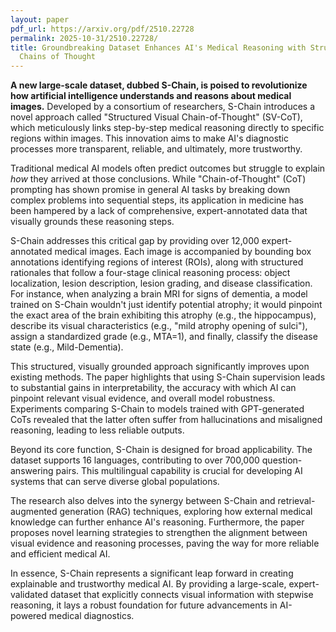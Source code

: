 ```yaml
---
layout: paper
pdf_url: https://arxiv.org/pdf/2510.22728
permalink: 2025-10-31/2510.22728/
title: Groundbreaking Dataset Enhances AI's Medical Reasoning with Structured Visual
  Chains of Thought
---
```




**A new large-scale dataset, dubbed S-Chain, is poised to revolutionize how artificial intelligence understands and reasons about medical images.** Developed by a consortium of researchers, S-Chain introduces a novel approach called "Structured Visual Chain-of-Thought" (SV-CoT), which meticulously links step-by-step medical reasoning directly to specific regions within images. This innovation aims to make AI's diagnostic processes more transparent, reliable, and ultimately, more trustworthy.

Traditional medical AI models often predict outcomes but struggle to explain *how* they arrived at those conclusions. While "Chain-of-Thought" (CoT) prompting has shown promise in general AI tasks by breaking down complex problems into sequential steps, its application in medicine has been hampered by a lack of comprehensive, expert-annotated data that visually grounds these reasoning steps.

S-Chain addresses this critical gap by providing over 12,000 expert-annotated medical images. Each image is accompanied by bounding box annotations identifying regions of interest (ROIs), along with structured rationales that follow a four-stage clinical reasoning process: object localization, lesion description, lesion grading, and disease classification. For instance, when analyzing a brain MRI for signs of dementia, a model trained on S-Chain wouldn't just identify potential atrophy; it would pinpoint the exact area of the brain exhibiting this atrophy (e.g., the hippocampus), describe its visual characteristics (e.g., "mild atrophy opening of sulci"), assign a standardized grade (e.g., MTA=1), and finally, classify the disease state (e.g., Mild-Dementia).

This structured, visually grounded approach significantly improves upon existing methods. The paper highlights that using S-Chain supervision leads to substantial gains in interpretability, the accuracy with which AI can pinpoint relevant visual evidence, and overall model robustness. Experiments comparing S-Chain to models trained with GPT-generated CoTs revealed that the latter often suffer from hallucinations and misaligned reasoning, leading to less reliable outputs.

Beyond its core function, S-Chain is designed for broad applicability. The dataset supports 16 languages, contributing to over 700,000 question-answering pairs. This multilingual capability is crucial for developing AI systems that can serve diverse global populations.

The research also delves into the synergy between S-Chain and retrieval-augmented generation (RAG) techniques, exploring how external medical knowledge can further enhance AI's reasoning. Furthermore, the paper proposes novel learning strategies to strengthen the alignment between visual evidence and reasoning processes, paving the way for more reliable and efficient medical AI.

In essence, S-Chain represents a significant leap forward in creating explainable and trustworthy medical AI. By providing a large-scale, expert-validated dataset that explicitly connects visual information with stepwise reasoning, it lays a robust foundation for future advancements in AI-powered medical diagnostics.